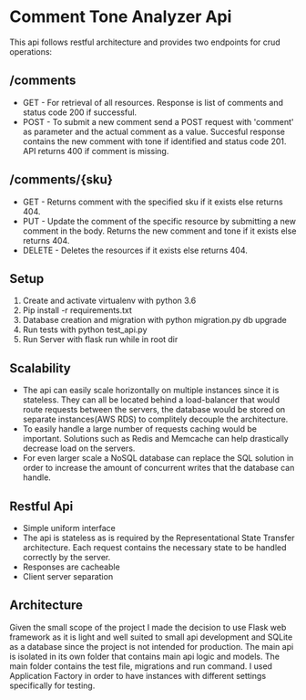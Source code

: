 # Comment Tone Analyzer Api

This api follows restful architecture and provides two endpoints for crud operations:

## /comments
* GET - For retrieval of all resources. Response is list of comments and status code 200 if successful.
* POST - To submit a new comment send a POST request with 'comment' as parameter and the actual comment as a value. Succesful response contains the new comment with tone if identified and status code 201. API returns 400 if comment is missing.

## /comments/{sku}
* GET - Returns comment with the specified sku if it exists else returns 404.
* PUT - Update the comment of the specific resource by submitting a new comment in the body. Returns the new comment and tone if it exists else returns 404.
* DELETE - Deletes the resources if it exists else returns 404.


## Setup
 1. Create and activate virtualenv with python 3.6
 2. Pip install -r requirements.txt
 3. Database creation and migration with python migration.py db upgrade
 4. Run tests with python test_api.py
 5. Run Server with flask run while in root dir

## Scalability
* The api can easily scale horizontally on multiple instances since it is stateless. They can all be located behind a load-balancer that would route requests between the servers, the database would be stored on separate instances(AWS RDS) to complitely decouple the architecture.
* To easily handle a large number of requests caching would be important. Solutions such as Redis and Memcache can help drastically decrease load on the servers.
* For even larger scale a NoSQL database can replace the SQL solution in order to increase the amount of concurrent writes that the database can handle.

## Restful Api
* Simple uniform interface
* The api is stateless as is required by the Representational State Transfer architecture. Each request contains the necessary state to be handled correctly by the server.
* Responses are cacheable
* Client server separation

## Architecture
Given the small scope of the project I made the decision to use Flask web framework as it is light and well suited to small api development and SQLite as a database since the project is not intended for production. The main api is isolated in its own folder that contains main api logic and models. The main folder contains the test file, migrations and run command. I used Application Factory in order to have instances with different settings specifically for testing.




